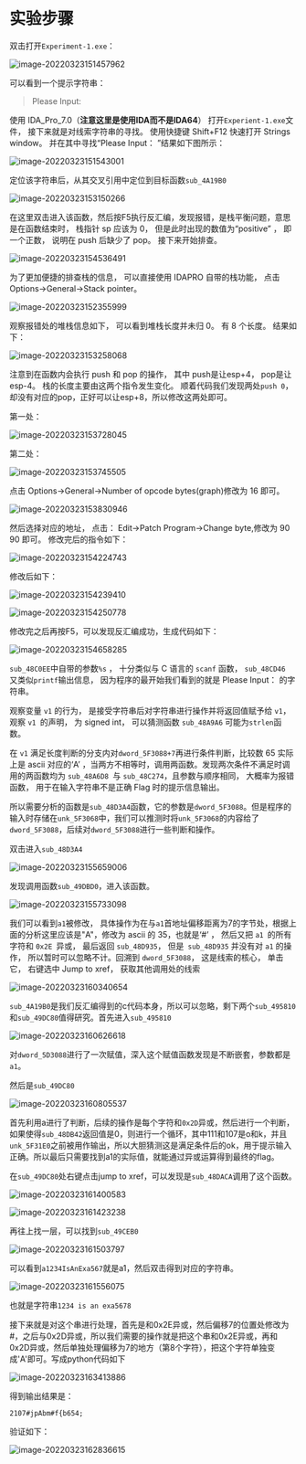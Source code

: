 # 实验步骤

双击打开`Experiment-1.exe`：

![image-20220323151457962](README.assets/image-20220323151457962.png)

可以看到一个提示字符串：

> Please Input:

使用 IDA_Pro_7.0（**注意这里是使用IDA而不是IDA64**） 打开`Experient-1.exe`文件， 接下来就是对线索字符串的寻找。 使用快捷键 Shift+F12 快速打开 Strings window。 并在其中寻找“Please Input： ”结果如下图所示：  

![image-20220323151543001](README.assets/image-20220323151543001.png)

定位该字符串后，从其交叉引用中定位到目标函数`sub_4A19B0`

![image-20220323153150266](README.assets/image-20220323153150266.png)

在这里双击进入该函数，然后按F5执行反汇编，发现报错，是栈平衡问题，意思是在函数结束时， 栈指针 sp 应该为 0， 但是此时出现的数值为“positive” ， 即一个正数， 说明在 push 后缺少了 pop。 接下来开始排查。  

![image-20220323154536491](README.assets/image-20220323154536491.png)

为了更加便捷的排查栈的信息， 可以直接使用 IDAPRO 自带的栈功能， 点击 Options->General->Stack pointer。  

![image-20220323152355999](README.assets/image-20220323152355999.png)

观察报错处的堆栈信息如下， 可以看到堆栈长度并未归 0。 有 8 个长度。 结果如下：  

![image-20220323153258068](README.assets/image-20220323153258068.png)

注意到在函数内会执行 push 和 pop 的操作， 其中 push是让esp+4， pop是让esp-4。 栈的长度主要由这两个指令发生变化。  顺着代码我们发现两处`push 0`，却没有对应的pop，正好可以让esp+8，所以修改这两处即可。

第一处：

![image-20220323153728045](README.assets/image-20220323153728045.png)

第二处：

![image-20220323153745505](README.assets/image-20220323153745505.png)

点击 Options->General->Number of opcode bytes(graph)修改为 16 即可。  

![image-20220323153830946](README.assets/image-20220323153830946.png)

然后选择对应的地址， 点击： Edit->Patch Program->Change byte,修改为 90 90 即可。 修改完后的指令如下：  

![image-20220323154224743](README.assets/image-20220323154224743.png)

修改后如下：

![image-20220323154239410](README.assets/image-20220323154239410.png)

![image-20220323154250778](README.assets/image-20220323154250778.png)

修改完之后再按F5，可以发现反汇编成功，生成代码如下：

![image-20220323154658285](README.assets/image-20220323154658285.png)

`sub_48C0EE`中自带的参数`%s` ， 十分类似与 C 语言的 `scanf` 函数， `sub_48CD46 `又类似`printf`输出信息， 因为程序的最开始我们看到的就是 Please Input： 的字符串。  

观察变量 `v1` 的行为， 是接受字符串后对字符串进行操作并将返回值赋予给 `v1`， 观察 `v1 `的声明， 为 signed int，  可以猜测函数 `sub_48A9A6` 可能为`strlen`函数。

在 `v1` 满足长度判断的分支内对`dword_5F3088+7`再进行条件判断，比较数 65 实际上是 ascii 对应的‘A’ ，当两方不相等时，调用两函数。发现两次条件不满足时调用的两函数均为 `sub_48A6D8 `与 `sub_48C274`，且参数与顺序相同， 大概率为报错函数， 用于在输入字符串不是正确 Flag 时的提示信息输出。  

所以需要分析的函数是`sub_48D3A4`函数，它的参数是`dword_5F3088`。但是程序的输入时存储在`unk_5F3068`中，我们可以推测时将`unk_5F3068`的内容给了`dword_5F3088`，后续对`dword_5F3088`进行一些判断和操作。

双击进入`sub_48D3A4`

![image-20220323155659006](README.assets/image-20220323155659006.png)

发现调用函数`sub_49DBD0`，进入该函数。

![image-20220323155733098](README.assets/image-20220323155733098.png)

我们可以看到`a1`被修改， 具体操作为在与`a1`首地址偏移距离为7的字节处，根据上面的分析这里应该是"A"，修改为 ascii 的 35，也就是‘#’ ， 然后又把 `a1 `的所有字符和 `0x2E `异或， 最后返回 `sub_48D935`， 但是` sub_48D935` 并没有对 `a1` 的操作， 所以暂时可以忽略不计。回溯到 `dword_5F3088`， 这是线索的核心， 单击它， 右键选中 Jump to xref， 获取其他调用处的线索  

![image-20220323160340654](README.assets/image-20220323160340654.png)

`sub_4A19B0`是我们反汇编得到的c代码本身，所以可以忽略，剩下两个`sub_495810`和`sub_49DC80`值得研究。首先进入`sub_495810`

![image-20220323160626618](README.assets/image-20220323160626618.png)

对`dword_5D3088`进行了一次赋值，深入这个赋值函数发现是不断嵌套，参数都是`a1`。

然后是`sub_49DC80`

![image-20220323160805537](README.assets/image-20220323160805537.png)

首先利用a进行了判断，后续的操作是每个字符和`0x2D`异或，然后进行一个判断，如果使得`sub_48DB42`返回值是0，则进行一个循环，其中111和107是o和k，并且`unk_5F31E0`之前被用作输出，所以大胆猜测这是满足条件后的ok，用于提示输入正确。所以最后只需要找到a1的实际值，就能通过异或运算得到最终的flag。

在`sub_49DC80`处右键点击jump to xref，可以发现是`sub_48DACA`调用了这个函数。

![image-20220323161400583](README.assets/image-20220323161400583.png)

![image-20220323161423238](README.assets/image-20220323161423238.png)

再往上找一层，可以找到`sub_49CEB0`

![image-20220323161503797](README.assets/image-20220323161503797.png)

可以看到`a1234IsAnExa567`就是a1，然后双击得到对应的字符串。

![image-20220323161556075](README.assets/image-20220323161556075.png)

也就是字符串`1234 is an exa5678`

接下来就是对这个串进行处理，首先是和0x2E异或，然后偏移7的位置处修改为#，之后与0x2D异或，所以我们需要的操作就是把这个串和0x2E异或，再和0x2D异或，然后单独处理偏移为7的地方（第8个字符），把这个字符单独变成'A'即可。写成python代码如下

![image-20220323163413886](README.assets/image-20220323163413886.png)

得到输出结果是：

`2107#jpAbm#f{b654;`

验证如下：

![image-20220323162836615](README.assets/image-20220323162836615.png)